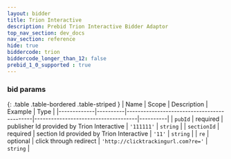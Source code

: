 ```yaml
---
layout: bidder
title: Trion Interactive
description: Prebid Trion Interactive Bidder Adaptor
top_nav_section: dev_docs
nav_section: reference
hide: true
biddercode: trion
biddercode_longer_than_12: false
prebid_1_0_supported : true
---
```




### bid params

{: .table .table-bordered .table-striped }
| Name        | Scope    | Description                                | Example                             | Type     |
|-------------|----------|--------------------------------------------|-------------------------------------|----------|
| `pubId`     | required | publisher Id provided by Trion Interactive | `'111111'`                          | `string` |
| `sectionId` | required | section Id provided by Trion Interactive   | `'11'`                              | `string` |
| `re`        | optional | click through redirect                     | `'http://clicktrackingurl.com?re='` | `string` |
